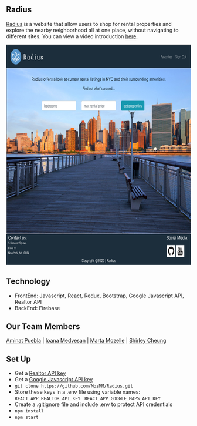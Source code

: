 ## Radius
[Radius](https://radius-db5d1.web.app/) is a website that allow users to shop for rental properties and explore the nearby neighborhood all at one place,
without navigating to different sites. You can view a video introduction [here](https://www.youtube.com/watch?v=Hraeg3iwS3U&feature=youtu.be).

<img src=src/css/HomePage.png height=600>

## Technology
- FrontEnd: Javascript, React, Redux, Bootstrap, Google Javascript API, Realtor API
- BackEnd: Firebase

## Our Team Members
[Aminat Puebla](https://github.com/AminatP) | [Ioana Medvesan](https://github.com/imedvesan) | [Marta Mozelle](https://github.com/MozMM) | [Shirley Cheung](https://github.com/CTY315)

## Set Up
* Get a [Realtor API key](https://rapidapi.com/apidojo/api/realtor)
* Get a [Google Javascript API key](https://developers.google.com/maps/documentation/javascript/get-api-key)
* ```git clone https://github.com/MozMM/Radius.git```
* Store these keys in a .env file using variable names: 
``` REACT_APP_REALTOR_API_KEY```
``` REACT_APP_GOOGLE_MAPS_API_KEY```
* Create a .gitignore file and include .env to protect API credentials 
* ```npm install```
* ```npm start```
